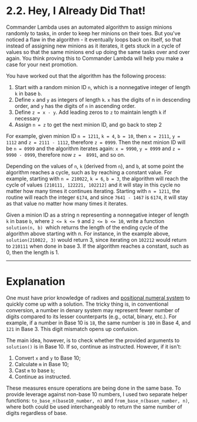# 2.2. Hey, I Already Did That!

Commander Lambda uses an automated algorithm to assign minions randomly to tasks, in order to keep her minions on their toes. But you've noticed a flaw in the algorithm - it eventually loops back on itself, so that instead of assigning new minions as it iterates, it gets stuck in a cycle of values so that the same minions end up doing the same tasks over and over again. You think proving this to Commander Lambda will help you make a case for your next promotion.

You have worked out that the algorithm has the following process:

1) Start with a random minion ID `n`, which is a nonnegative integer of length `k` in base `b`.
2) Define `x` and `y` as integers of length `k`. `x` has the digits of n in descending order, and `y` has the digits of `n` in ascending order.
3) Define `z = x - y`. Add leading zeros to `z` to maintain length `k` if necessary
4) Assign `n = z` to get the next minion ID, and go back to step 2

For example, given minion ID `n = 1211`, `k = 4`, `b = 10`, then `x = 2111`, `y = 1112` and `z = 2111 - 1112`, therefore `z = 0999`. Then the next minion ID will be `n = 0999` and the algorithm iterates again: `x = 9990`, `y = 0999` and `z = 9990 - 0999`, therefore now `z =  8991`, and so on.

Depending on the values of `n`, `k` (derived from `n`), and `b`, at some point the algorithm reaches a cycle, such as by reaching a constant value. For example, starting with `n = 210022`, `k = 6`, `b = 3`, the algorithm will reach the cycle of values `[210111, 122221, 102212]` and it will stay in this cycle no matter how many times it continues iterating. Starting with `n = 1211`, the routine will reach the integer `6174`, and since `7641 - 1467` is `6174`, it will stay as that value no matter how many times it iterates.

Given a minion ID as a string n representing a nonnegative integer of length `k` in base `b`, where `2 <= k <= 9` and `2 <= b <= 10`, write a function `solution(n, b) `which returns the length of the ending cycle of the algorithm above starting with n. For instance, in the example above, `solution(210022, 3)` would return 3, since iterating on `102212` would return to `210111` when done in base 3. If the algorithm reaches a constant, such as 0, then the length is 1.

---

# Explanation

One must have prior knowledge of radixes and [positional numeral system](https://en.wikipedia.org/wiki/Radix) to quickly come up with a solution. The tricky thing is, in conventional conversion, a number in denary system may represent fewer number of digits compared to its lesser counterparts (e.g., octal, binary, etc.). For example, if a number in Base 10 is `18`, the same number is `100` in Base 4, and `121` in Base 3. This digit mismatch opens up confusion.

The main idea, however, is to check whether the provided arguments to `solution()` is in Base 10. If so, continue as instructed. However, if it isn't:
1. Convert `x` and `y` to Base 10;
2. Calculate `m` in Base 10;
3. Cast `m` to base `b`;
4. Continue as instructed.

These measures ensure operations are being done in the same base. To provide leverage against non-base 10 numbers, I used two separate helper functions: `to_base_n(base10_number, n)` and `from_base_n(basen_number, n)`, where both could be used interchangeably to return the same number of digits regardless of base. 